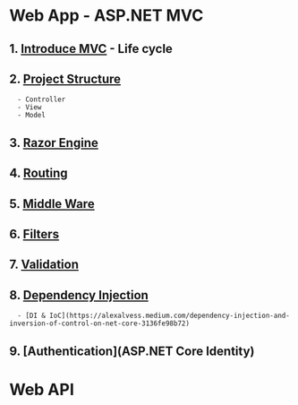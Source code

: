 # Web App - ASP.NET MVC
## 1. [Introduce MVC](https://docs.microsoft.com/en-us/aspnet/core/tutorials/first-mvc-app/start-mvc?view=aspnetcore-5.0&tabs=visual-studio) - Life cycle 
## 2. [Project Structure](https://docs.microsoft.com/en-us/aspnet/core/mvc/overview?view=aspnetcore-5.0)
      - Controller 
      - View 
      - Model
## 3. [Razor Engine](https://docs.microsoft.com/en-us/aspnet/core/mvc/views/razor?view=aspnetcore-5.0)
## 4. [Routing](https://docs.microsoft.com/en-us/aspnet/core/mvc/controllers/routing?view=aspnetcore-5.0)
## 5. [Middle Ware](https://docs.microsoft.com/en-us/aspnet/core/fundamentals/middleware/?view=aspnetcore-5.0)
## 6. [Filters](https://docs.microsoft.com/en-us/aspnet/core/mvc/controllers/filters?view=aspnetcore-5.0)
## 7. [Validation](https://docs.microsoft.com/en-us/aspnet/core/mvc/models/validation?view=aspnetcore-5.0)
## 8. [Dependency Injection](https://docs.microsoft.com/en-us/aspnet/core/fundamentals/dependency-injection?view=aspnetcore-5.0)
      - [DI & IoC](https://alexalvess.medium.com/dependency-injection-and-inversion-of-control-on-net-core-3136fe98b72)
## 9. [Authentication](ASP.NET Core Identity)

# Web API

